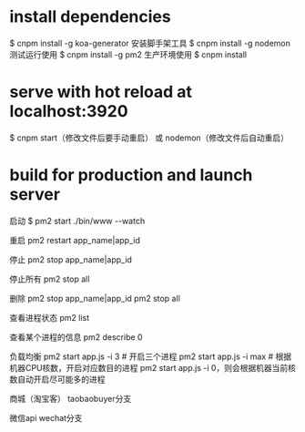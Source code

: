 # install dependencies
$ cnpm install -g koa-generator  安装脚手架工具
$ cnpm install -g nodemon 测试运行使用
$ cnpm install -g pm2    生产环境使用
$ cnpm install

# serve with hot reload at localhost:3920
$ cnpm start（修改文件后要手动重启） 或 nodemon（修改文件后自动重启）

# build for production and launch server
启动
$ pm2 start ./bin/www --watch 

重启
pm2 restart app_name|app_id

停止
pm2 stop app_name|app_id

停止所有
pm2 stop all

删除
pm2 stop app_name|app_id
pm2 stop all

查看进程状态
pm2 list

查看某个进程的信息
pm2 describe 0

负载均衡
pm2 start app.js -i 3 # 开启三个进程
pm2 start app.js -i max # 根据机器CPU核数，开启对应数目的进程
pm2 start app.js -i 0，则会根据机器当前核数自动开启尽可能多的进程

商城（淘宝客） taobaobuyer分支

微信api   wechat分支

